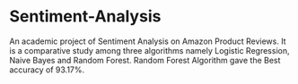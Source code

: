 # Sentiment-Analysis
An academic project of Sentiment Analysis on Amazon Product Reviews. It is a comparative study among three algorithms namely Logistic Regression,  Naive Bayes and Random Forest. Random Forest Algorithm gave the Best accuracy of 93.17%.  
